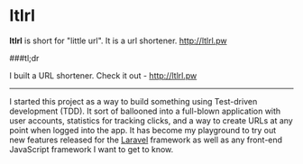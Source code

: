 # ltlrl

**ltlrl** is short for "little url". It is a url shortener. http://ltlrl.pw

###tl;dr

I built a URL shortener. Check it out - http://ltlrl.pw

---

I started this project as a way to build something using Test-driven development (TDD). It sort of ballooned into a full-blown application with user accounts, statistics for tracking clicks, and a way to create URLs at any point when logged into the app. It has become my playground to try out new features released for the [Laravel](https://laravel.com) framework as well as any front-end JavaScript framework I want to get to know.
